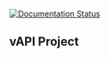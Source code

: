 [![Documentation Status](https://readthedocs.org/projects/vapi-vnappmob/badge/?version=latest)](https://vapi-vnappmob.readthedocs.io/en/latest/?badge=latest)


## vAPI Project
